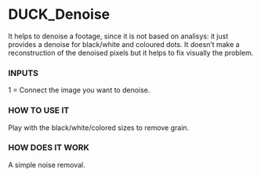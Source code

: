 # DUCK_Denoise

It helps to denoise a footage, since it is  not based on analisys: it just provides a  denoise for black/white and coloured dots. It doesn’t make a reconstruction of the denoised pixels but it helps to fix visually the problem.


### INPUTS
1 = Connect the image you want to denoise.


### HOW TO USE IT
Play with the black/white/colored sizes to remove grain.


### HOW DOES IT WORK
A simple noise removal.

